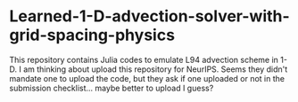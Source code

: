 # Learned-1-D-advection-solver-with-grid-spacing-physics
This repository contains Julia codes to emulate L94 advection scheme in 1-D. I am thinking about upload this repository for NeurIPS. Seems they didn't mandate one to upload the code, but they ask if one uploaded or not in the submission checklist... maybe better to upload I guess?
